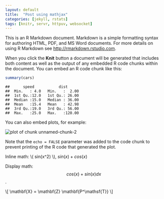 ```yaml
---
layout: default
title:  "Post using mathjax"
categories: [jekyll, rstats]
tags: [knitr, servr, httpuv, websocket]
---
```




This is an R Markdown document. Markdown is a simple formatting syntax for authoring HTML, PDF, and MS Word documents. For more details on using R Markdown see <http://rmarkdown.rstudio.com>.

When you click the **Knit** button a document will be generated that includes both content as well as the output of any embedded R code chunks within the document. You can embed an R code chunk like this:


```r
summary(cars)
```

```
##      speed           dist       
##  Min.   : 4.0   Min.   :  2.00  
##  1st Qu.:12.0   1st Qu.: 26.00  
##  Median :15.0   Median : 36.00  
##  Mean   :15.4   Mean   : 42.98  
##  3rd Qu.:19.0   3rd Qu.: 56.00  
##  Max.   :25.0   Max.   :120.00
```

You can also embed plots, for example:

![plot of chunk unnamed-chunk-2](/knitr-jekyllfigure/source/2015-07-28-first-jekyll-post/unnamed-chunk-2-1.png) 

Note that the `echo = FALSE` parameter was added to the code chunk to prevent printing of the R code that generated the plot.

Inline math: \\( sin(x^2) \\), $sin(x) + cos(x)$

Display math:
$$cos(x) + sin(x) dx$$.

\\[ \mathbf{X} = \mathbf{Z} \mathbf{P^\mathsf{T}} \\]

